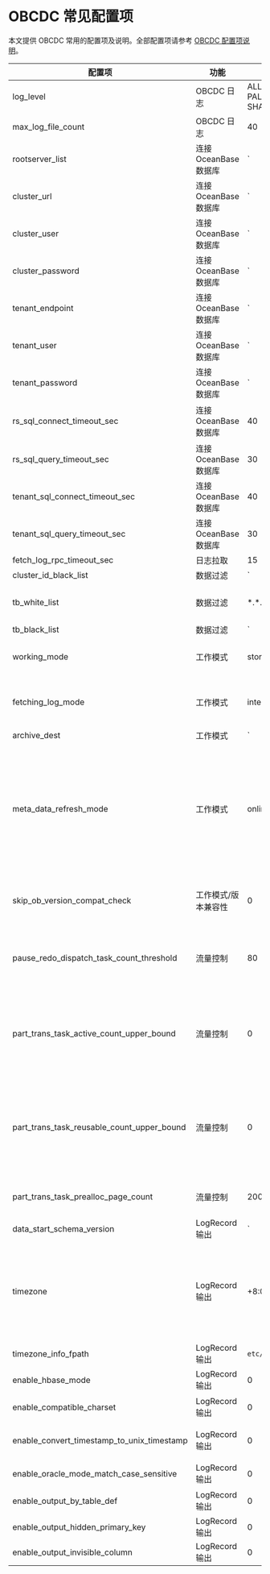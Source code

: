 # OBCDC 常见配置项

本文提供 OBCDC 常用的配置项及说明。全部配置项请参考 [OBCDC 配置项说明](../200.obcdc-parameters/200.obcdc-configuration-items.md)。

| 配置项 | 功能 | 默认值 | 取值范围 | 说明 |
|-----|-----|-----|-----|---------|
| log_level | OBCDC 日志 | ALL.\*:INFO; PALF.\*:WARN; SHARE.SCHEMA:INFO | 不涉及 | 日志级别，可以按模块调控 |
| max_log_file_count | OBCDC 日志 | 40 | [0, +∞) | 最多保存的日志个数，一个日志文件 256M |
| rootserver_list | 连接 OceanBase 数据库 | `|` | 不涉及 | 启动时指定 Root Service 所在机器信息 |
| cluster_url | 连接 OceanBase 数据库 | `|` | 不涉及 | obconfig_url，OceanBase 集群 RS 信息的入口 |
| cluster_user | 连接 OceanBase 数据库 | `|` | 不涉及 | 系统租户用户名（有 `oceanbase` 库读权限） |
| cluster_password | 连接 OceanBase 数据库 | `|` | 不涉及 | 系统租户用户名对应的密码 |
| tenant_endpoint | 连接 OceanBase 数据库 | `|` | 不涉及 | 普通租户的机器信息，格式为 `svr_ip:sql_port` |
| tenant_user | 连接 OceanBase 数据库 | `|` | 不涉及 | 租户用户（有系统表读权限） |
| tenant_password | 连接 OceanBase 数据库 | `|` | 不涉及 | 租户用户的密码 |
| rs_sql_connect_timeout_sec | 连接 OceanBase 数据库 | 40 | [0, +∞)  | RS 机器（系统租户）连接超时时间（online schema 模式用于用户获取 Schema） |
| rs_sql_query_timeout_sec | 连接 OceanBase 数据库 | 30 | [0, +∞)  | RS 的 SQL 请求超时时间 |
| tenant_sql_connect_timeout_sec | 连接 OceanBase 数据库 | 40 | [0, +∞)  | 对普通租户的机器的连接超时时间 |
| tenant_sql_query_timeout_sec | 连接 OceanBase 数据库 | 30 | [0, +∞)  | 普通租户的 SQL 请求超时时间 |
| fetch_log_rpc_timeout_sec | 日志拉取 | 15 | [0, +∞)  | 日志拉取超时时间 |
| cluster_id_black_list | 数据过滤 | `|` | 不涉及 | 需参考 `ob_org_cluster_id` 的值进行配置，ob_org_cluster_id 的详细介绍可参见 [ob_org_cluster_id](../../../../../800.configuration-items-and-system-variables/200.system-variable/400.session-system-variable/8200.ob_org_cluster_id-session.md) |
| tb_white_list | 数据过滤 | \*.\*.\* | 不涉及 | 设置表的白名单（租户.DB.TB，租户模式下，租户部分需指定为同步的租户） |
| tb_black_list | 数据过滤 | `|` | 不涉及 | 设置表的黑名单 |
| working_mode | 工作模式 | storage | {storage, memory} | storage 模式下，REDO 日志会通过 rocksdb 持久化在本地，重启时会清空本地存储 |
| fetching_log_mode | 工作模式 | integrated | {integrated, direct} | 拉取日志模式，integrated 表示通过 RPC 从 OBServer 节点拉取日志，direct 表示直接读取归档文件 |
| archive_dest | 工作模式 | `|` | 不涉及 | 当 fetching_log_mode 配置为 direct 模式时才会生效，用于给 CDC 提供 OceanBase 数据库租户的归档路径信息（OSS 模式下需要包含访问密钥等） |
| meta_data_refresh_mode | 工作模式 | online | {online, data_dict} | 元数据来源，online 模式表示通过 SQL 读内部表构建 Schema，data_dict 模式表示通过日志中的数据字典构建 Schema。CDC 同步 OceanBase 数据库 V4.2 及之后版本数据时会忽略用户配置，强制使用 data_dict 模式，若需使用 online 模式，需额外修改 `skip_ob_version_compat_check` 配置项为 1 |
| skip_ob_version_compat_check | 工作模式/版本兼容性 | 0 | {0, 1} | 控制是否忽略版本检查，取值为 1 时表示忽略版本检查，部分同步高版本数据场景需要设置为 1（不建议） |
| pause_redo_dispatch_task_count_threshold | 流量控制 | 80 | [0, 100] | 设置 USER_QUEUE 或 RESOURCE_COLLECTOR 模块任务数量和对应队列长度的比值，比值达到设置的值时会触发下发 REDO 日志限流 |
| part_trans_task_active_count_upper_bound | 流量控制 | 0 | [0, +∞) | 预期分配的参与者事务数量的上限，取值为 0 时表示 CDC 内部自动调控，部分场景需要人工修改。流控参数之一，和 memory_limit（CDC 配置项）类似，不会严格限制，否则 CDC 同步会卡住 |
| part_trans_task_reusable_count_upper_bound | 流量控制 | 0 | [0, +∞) | 预期可复用的参与者事务（即 CDC 内处理完成待消费或回收）数量的上限，取值为 0 时表示 CDC 内部自动调控，部分场景需要人工修改。流控参数之一，和 memory_limit（CDC 配置项） 类似，不会严格限制，否则 CDC 同步会卡住 |
| part_trans_task_prealloc_page_count | 流量控制 | 20000 | [0, +∞) | 缓存的参与者事务的上限，调大可能会导致 CDC 空闲期内存占用升高 |
| data_start_schema_version | LogRecord 输出 | `|` | 不涉及| 指定 Schema 版本来构建 CDC 内的 Schema，格式为 tenant_id:schema_version，多个租户使用 `|` 分隔 |
| timezone | LogRecord 输出 | +8:00 | 时间偏移值 | 用于处理使用本地时区写入的时间数据，需要和 OBServer 节点机器使用的本地时区一致，当部分数据在写入的 Session 中指定了时区时，如果需要 CDC 的输出与用户写入的数据一致，需要将该配置项设置为 Session 中指定的时区 |
| timezone_info_fpath | LogRecord 输出 | `etc/timezone_info.conf` | 不涉及 | 时区文件的路径 |
| enable_hbase_mode | LogRecord 输出 | 0 | {0, 1} | 同步的表中有 HBase 模式的表时需要开启该配置 |
| enable_compatible_charset | LogRecord 输出 | 0 | {0, 1} | 控制输出的 charset 是否兼容 DRC 的用法 |
| enable_convert_timestamp_to_unix_timestamp | LogRecord 输出 | 0 | {0, 1} | 控制是否将 timestamp 转为 unix 时间戳，MySQL 模式下生效 |
| enable_oracle_mode_match_case_sensitive | LogRecord 输出 | 0 | {0, 1} | 是否支持按照大小写敏感匹配 Oracle 模式租户的黑白名单 |
| enable_output_by_table_def | LogRecord 输出 | 0 | {0, 1} | 控制是否按照用户定义的列顺序输出列 |
| enable_output_hidden_primary_key | LogRecord 输出 | 0 | {0, 1} | 控制是否输出隐藏主键 |
| enable_output_invisible_column | LogRecord 输出 | 0 | {0, 1} | 控制是否输出不可见列 |
